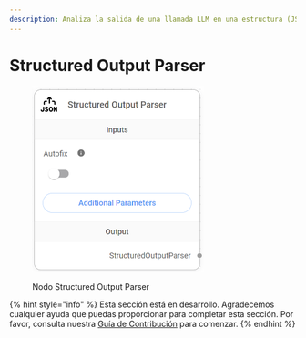 ```yaml
---
description: Analiza la salida de una llamada LLM en una estructura (JSON) determinada.
---
```


# Structured Output Parser

<figure><img src="../../../../.gitbook/assets/image (127).png" alt="" width="301"><figcaption><p>Nodo Structured Output Parser</p></figcaption></figure>

{% hint style="info" %}
Esta sección está en desarrollo. Agradecemos cualquier ayuda que puedas proporcionar para completar esta sección. Por favor, consulta nuestra [Guía de Contribución](../../../../contributing/) para comenzar.
{% endhint %}
